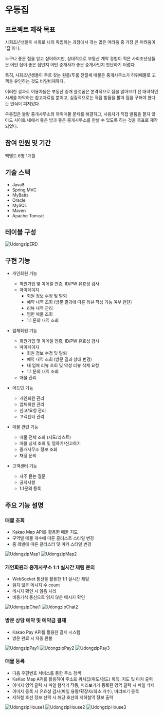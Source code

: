 # 우동집

## 프로젝트 제작 목표
사회초년생들이 사회로 나와 독립하는 과정에서 겪는 많은 어려움 중 가장 큰 어려움이 '집'이다.

누구나 좋은 집을 얻고 싶어하지만, 상대적으로 부동산 계약 경험이 적은 사회초년생들은 어떤 집이 좋은 집인지 어떤 중개사가 좋은 중개사인지 판단하기 어렵다.

특히, 사회초년생들이 주로 찾는 원룸/투룸 전월세 매물은 중개사무소가 허위매물로 고객을 유인하는 것도 비일비재하다.

이러한 결과로 이용자들은 부동산 중개 플랫폼은 본격적으로 집을 알아보기 전 대략적인 시세를 파악하는 참고자료일 뿐이고, 실질적으로는 직접 발품을 팔아 집을 구해야 한다는 인식이 퍼져있다.

우동집은 불량 중개사무소와 허위매물 문제를 해결하고, 사용자가 직접 발품을 팔지 않아도 사이트 내에서 좋은 방과 좋은 중개사무소를 만날 수 있도록 하는 것을 목표로 제작되었다.

## 참여 인원 및 기간
백엔드 6명
1개월

## 기술 스택
* Java8
* Spring MVC
* MyBatis
* Oracle
* MySQL
* Maven
* Apache Tomcat

## 테이블 구성
![UdongzipERD](https://user-images.githubusercontent.com/96688007/180923021-741b0970-1640-412e-a047-a6f292b39667.png)

## 구현 기능
* 개인회원 기능
  * 회원가입 및 이메일 인증, ID/PW 유효성 검사
  * 마이페이지
    * 회원 정보 수정 및 탈퇴
    * 예약 내역 조회 (방문 결과에 따른 리뷰 작성 가능 여부 판단)
    * 리뷰 내역 관리
    * 찜한 매물 조회
    * 1:1 문의 내역 조회
    
 * 업체회원 기능
   * 회원가입 및 이메일 인증, ID/PW 유효성 검사
   * 마이페이지
     * 회원 정보 수정 및 탈퇴
     * 예약 내역 조회 (방문 결과 상태 변경)
     * 내 업체 리뷰 조회 및 악성 리뷰 삭제 요청
     * 1:1 문의 내역 조회
   * 매물 관리

 * 어드민 기능
   * 개인회원 관리
   * 업체회원 관리
   * 신고/요청 관리
   * 고객센터 관리

 * 매물 관련 기능
   * 매물 전체 조회 (지도/리스트)
   * 매물 상세 조회 및 찜하기/신고하기
   * 중개사무소 정보 조회
   * 채팅 문의

 * 고객센터 기능
   * 자주 묻는 질문
   * 공지사항
   * 1:1문의 등록

## 주요 기능 설명

### 매물 조회
  * Kakao Map API를 활용한 매물 지도
  * 구역별 매물 개수에 따른 클러스트 스타일 변경
  * 줌 레벨에 따른 클러스터 및 마커 스타일 변경
  
![UdongzipMap1](https://user-images.githubusercontent.com/96688007/180924112-f0c0cdd2-7048-4b1e-9a07-52681d31b32b.png)
![UdongzipMap2](https://user-images.githubusercontent.com/96688007/180924243-fededa4a-5154-44aa-886f-3642781eddb4.png)

### 개인회원과 중개사무소 1:1 실시간 채팅 문의
  * WebSocket 통신을 활용한 1:1 실시간 채팅
  * 읽지 않은 메시지 수 count
  * 메시지 확인 시 읽음 처리
  * 비동기식 통신으로 읽지 않은 메시지 확인
  
![UdongzipChat1](https://user-images.githubusercontent.com/96688007/180924744-6f5f39c0-81a8-45cd-abab-202b2b064b3b.png)
![UdongzipChat2](https://user-images.githubusercontent.com/96688007/180924789-d3879dd9-da03-4318-9de8-82e410d66c5b.png)

### 방문 상담 예약 및 예약금 결제
  * Kakao Pay API를 활용한 결제 시스템
  * 방문 완료 시 자동 환불
  
![UdongzipPay1](https://user-images.githubusercontent.com/96688007/180925169-03c195b2-f6ab-40e5-8f1b-2dee860471ba.png)
![UdongzipPay2](https://user-images.githubusercontent.com/96688007/180925184-084c472e-6912-4000-8854-e4ad2f014926.png)
![UdongzipPay3](https://user-images.githubusercontent.com/96688007/180925935-621b5145-676f-4785-894c-894842f9fadb.png)

### 매물 등록
  * 다음 우편번호 서비스를 통한 주소 검색
  * KaKao Map API를 활용하여 주소로 위치값(위도/경도) 획득, 지도 및 마커 출력
  * 이미지 영역 클릭 시 파일 탐색기 작동, 미리보기가 등록된 영역 클릭 시 파일 삭제
  * 이미지 등록 시 유효성 검사(파일 용량/확장자/최소 개수), 미리보기 등록
  * 지하철 호선 정보 선택 시 해당 호선의 지하철역 정보 출력

![UdongzipHouse1](https://user-images.githubusercontent.com/96688007/181007765-84fe7046-f9cd-4403-b51f-5989760dd60b.png)
![UdongzipHouse2](https://user-images.githubusercontent.com/96688007/181007899-9dabe382-83e0-41fa-a57d-5db0c594af94.png)
![UdongzipHouse3](https://user-images.githubusercontent.com/96688007/181007935-9c4cdf9f-053c-4d93-98f0-afe76aeb93d4.png)
